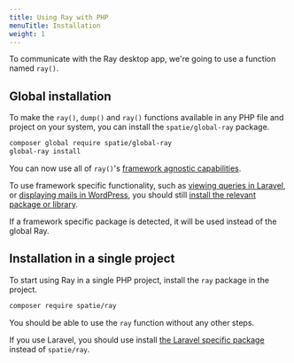 ```yaml
---
title: Using Ray with PHP
menuTitle: Installation
weight: 1
---
```


To communicate with the Ray desktop app, we're going to use a function named `ray()`.

## Global installation

To make the `ray()`, `dump()` and `ray()` functions available in any PHP file and project on your system, you can install the `spatie/global-ray` package.

```bash
composer global require spatie/global-ray
global-ray install
```

You can now use all of `ray()`'s [framework agnostic capabilities](/docs/php/vanilla-php/usage).

To use framework specific functionality, such as [viewing queries in Laravel](/docs/php/laravel/queries#showing-queries), or [displaying mails in WordPress](/docs/php/wordpress), you should still [install the relevant package or library](/docs/getting-started/installation#connect-your-application-to-ray).

If a framework specific package is detected, it will be used instead of the global Ray.

## Installation in a single project

To start using Ray in a single PHP project, install the `ray` package in the project.

```bash
composer require spatie/ray
```

You should be able to use the `ray` function without any other steps.

If you use Laravel, you should use install [the Laravel specific package](/docs/php/laravel/installation) instead of `spatie/ray`.
